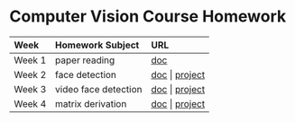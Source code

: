 # Computer Vision Course Homework

| Week | Homework Subject | URL |
| :--  | :-- | :-- |
| Week 1 | paper reading | [doc](https://phrarh32db.feishu.cn/docs/doccn1YLMjsxQuL6jnbnLj9CJPd) |
| Week 2 | face detection | [doc](https://phrarh32db.feishu.cn/docs/doccng87cpubp4CDlZAixk06IbL) &#124; [project](week2/) |
| Week 3 | video face detection | [doc](https://phrarh32db.feishu.cn/docs/doccntG1iYxH6J1N8RT55BuzHgg) &#124; [project](week3/) |
| Week 4 | matrix derivation | [doc](https://phrarh32db.feishu.cn/docs/doccnGAjtIeD3P2duj422cHR7xb) &#124; [project](week4/) |
